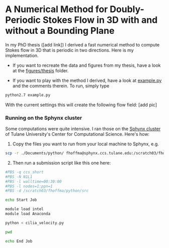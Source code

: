 # A Numerical Method for Doubly-Periodic Stokes Flow in 3D with and without a Bounding Plane

In my PhD thesis ([add link]) I derived a fast numerical method to compute Stokes flow in 3D that is periodic in two directions.
Here is my implementation.

* If you want to recreate the data and figures from my thesis, have a look at the [figures/thesis](figures/thesis) folder.

* If you want to play with the method I derived, have a look at [example.py](example.py) and the comments therein. 
To run, simply type 
```bash
python2.7 example.py
```
With the current settings this will create the following flow field:
[add pic]


### Running on the Sphynx cluster

Some computations were quite intensive. I ran those on the [Sphynx cluster](https://www2.tulane.edu/sse/ccs/computing/hardware.cfm) of Tulane University's Center for Computational Science. Here's how:

1. Copy the files you want to run from your local machine to Sphynx, e.g. 
```bash
scp -r ./Documents/python/ fhoffma@sphynx.ccs.tulane.edu:/scratch03/fhoffma/python
```

2. Then run a submission script like this one here:
```bash
#PBS -q ccs_short
#PBS -N N1L1
#PBS -l walltime=00:30:00
#PBS -l nodes=1:ppn=1
#PBS -d /scratch03/fhoffma/python/src

echo Start Job

module load intel
module load Anaconda

python < cilia_velocity.py 

pwd

echo End Job
```

